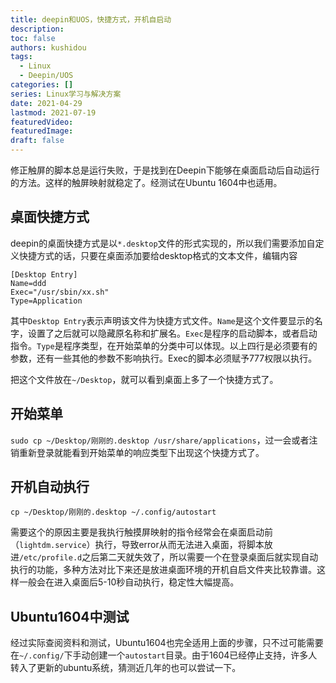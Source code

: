 ```yaml
---
title: deepin和UOS，快捷方式，开机自启动
description:
toc: false
authors: kushidou
tags: 
  - Linux
  - Deepin/UOS
categories: []
series: Linux学习与解决方案
date: 2021-04-29
lastmod: 2021-07-19
featuredVideo:
featuredImage:
draft: false
---
```


修正触屏的脚本总是运行失败，于是找到在Deepin下能够在桌面启动后自动运行的方法。这样的触屏映射就稳定了。经测试在Ubuntu 1604中也适用。

<!--more-->

## 桌面快捷方式

deepin的桌面快捷方式是以`*.desktop`文件的形式实现的，所以我们需要添加自定义快捷方式的话，只要在桌面添加要给desktop格式的文本文件，编辑内容

```
[Desktop Entry]
Name=ddd
Exec="/usr/sbin/xx.sh"
Type=Application
```

其中`Desktop Entry`表示声明该文件为快捷方式文件。`Name`是这个文件要显示的名字，设置了之后就可以隐藏原名称和扩展名。`Exec`是程序的启动脚本，或者启动指令。`Type`是程序类型，在开始菜单的分类中可以体现。以上四行是必须要有的参数，还有一些其他的参数不影响执行。Exec的脚本必须赋予777权限以执行。

把这个文件放在`~/Desktop`，就可以看到桌面上多了一个快捷方式了。

## 开始菜单

`sudo cp ~/Desktop/刚刚的.desktop /usr/share/applications`，过一会或者注销重新登录就能看到开始菜单的响应类型下出现这个快捷方式了。

## 开机自动执行

`cp ~/Desktop/刚刚的.desktop ~/.config/autostart`

需要这个的原因主要是我执行触摸屏映射的指令经常会在桌面启动前（`lightdm.service`）执行，导致error从而无法进入桌面，将脚本放进`/etc/profile.d`之后第二天就失效了，所以需要一个在登录桌面后就实现自动执行的功能，多种方法对比下来还是放进桌面环境的开机自启文件夹比较靠谱。这样一般会在进入桌面后5-10秒自动执行，稳定性大幅提高。

## Ubuntu1604中测试

经过实际查阅资料和测试，Ubuntu1604也完全适用上面的步骤，只不过可能需要在`~/.config/`下手动创建一个`autostart`目录。由于1604已经停止支持，许多人转入了更新的ubuntu系统，猜测近几年的也可以尝试一下。